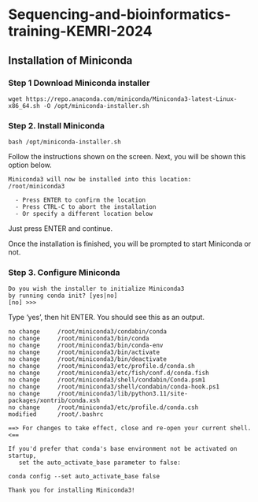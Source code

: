 # Sequencing-and-bioinformatics-training-KEMRI-2024
## Installation of Miniconda
### Step 1 Download Miniconda installer
```
wget https://repo.anaconda.com/miniconda/Miniconda3-latest-Linux-x86_64.sh -O /opt/miniconda-installer.sh
```
### Step 2. Install Miniconda
```
bash /opt/miniconda-installer.sh
```

Follow the instructions shown on the screen. 
Next, you will be shown this option below.
```
Miniconda3 will now be installed into this location:
/root/miniconda3

  - Press ENTER to confirm the location
  - Press CTRL-C to abort the installation
  - Or specify a different location below
```

Just press ENTER and continue.

Once the installation is finished, you will be prompted to start Miniconda or not.

### Step 3. Configure Miniconda

```
Do you wish the installer to initialize Miniconda3
by running conda init? [yes|no]
[no] >>>
```

Type ‘yes’, then hit ENTER. You should see this as an output.


```
no change     /root/miniconda3/condabin/conda
no change     /root/miniconda3/bin/conda
no change     /root/miniconda3/bin/conda-env
no change     /root/miniconda3/bin/activate
no change     /root/miniconda3/bin/deactivate
no change     /root/miniconda3/etc/profile.d/conda.sh
no change     /root/miniconda3/etc/fish/conf.d/conda.fish
no change     /root/miniconda3/shell/condabin/Conda.psm1
no change     /root/miniconda3/shell/condabin/conda-hook.ps1
no change     /root/miniconda3/lib/python3.11/site-packages/xontrib/conda.xsh
no change     /root/miniconda3/etc/profile.d/conda.csh
modified      /root/.bashrc

==> For changes to take effect, close and re-open your current shell. <==

If you'd prefer that conda's base environment not be activated on startup, 
   set the auto_activate_base parameter to false: 

conda config --set auto_activate_base false

Thank you for installing Miniconda3!
```
